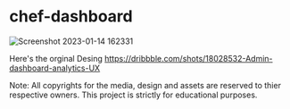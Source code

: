 # chef-dashboard

![Screenshot 2023-01-14 162331](https://user-images.githubusercontent.com/68062328/212468731-5d5fc7e0-e9ae-4111-86a9-ace16ecf698a.jpg)


Here's the orginal Desing https://dribbble.com/shots/18028532-Admin-dashboard-analytics-UX 

Note: All copyrights for the media, design and assets are reserved to thier respective owners. This project is strictly for educational purposes.



